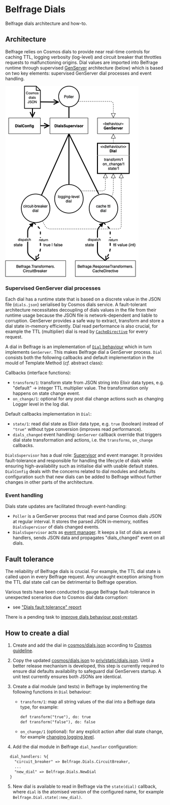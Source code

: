 # Belfrage Dials

Belfrage dials architecture and how-to.

## Architecture
Belfrage relies on Cosmos dials to provide near real-time controls for caching TTL, logging verbosity (log-level) and circuit breaker that throttles requests to malfunctioning origins. Dial values are imported into Belfrage runtime through supervised [GenServer](https://hexdocs.pm/elixir/GenServer.html) architecture (below) which is based on two key elements: supervised GenServer dial processes and event handling.

![belfrage dials architecture](img/belfrage_dials_architecture.png)

### Supervised GenServer dial processes
Each dial has a runtime state that is based on a discrete value in the JSON file (`dials.json`) serialised by Cosmos dials service. A fault-tolerant architecture necessitates decoupling of dials values in the file from their runtime usage because the JSON file is network-dependent and liable to corruption. GenServer provides a safe way to extract, transform and store a dial state in-memory efficiently. Dial read performance is also crucial, for example the TTL (multiplier) dial is read by [`CacheDirective`](https://github.com/bbc/belfrage/blob/1c6feb2d6d5d6501e4b90e2004e76357b2bef2f0/lib/belfrage/response_transformers/cache_directive.ex#L17) for every request.

A dial in Belfrage is an implementation of [`Dial` behaviour](https://github.com/bbc/belfrage/blob/master/lib/belfrage/dial.ex) which in turn implements `GenServer`. This makes Belfrage dial a GenServer process. `Dial` consists both the following callbacks and default implementation in the mould of Template Method (*cf.* abstract class):

Callbacks (interface functions):

- `transform/1`: transform state from JSON string into Elixir data types, e.g. "default" -> integer TTL multiplier value. The transformation only happens on state change event.
- `on_change/1`: optional for any post dial change actions such as changing Logger level in the log dial.

Default callbacks implementation in `Dial`:

- `state/1`: read dial state as Elixir data type, e.g. `true` (boolean) instead of `"true"` without type conversion (improves read performance).
- `dials_changed` event handling: `GenServer` callback override that triggers dial state transformation and actions, i.e. the `transforms`, `on_change` callbacks.

`DialsSupervisor` has a dual role: [Supervisor](https://hexdocs.pm/elixir/Supervisor.html) and event manager. It provides
fault-tolerance and responsible for handling the lifecycle of dials while ensuring high-availability such as initialise dial with usable default states. `DialConfig` deals with the concerns related to dial modules and defaults configuration such that new dials can be added to Belfrage without further changes in other parts of the architecture.
 
### Event handling
Dials state updates are facilitated through event-handling:

- `Poller` is a GenServer process that read and parse Cosmos dials JSON at regular interval. It stores the parsed JSON in-memory, notifies `DialsSupervisor` of dials changed events.
- `DialsSupervisor` acts as [event manager](http://blog.plataformatec.com.br/2016/11/replacing-genevent-by-a-supervisor-genserver/). It keeps a list of dials as event handlers, sends JSON data and propagates "dials_changed" event on all dials.

## Fault tolerance
The reliability of Belfrage dials is crucial. For example, the TTL dial state is called upon in every Belfrage request. Any uncaught exception arising from the TTL dial state call can be detrimental to Belfrage operation.

Various tests have been conducted to gauge Belfrage fault-tolerance in unexpected scenarios due to Cosmos dial data corruption:

- see ["Dials fault tolerance" report](https://github.com/bbc/belfrage/blob/master/docs/load-test-results/2020-07-06-dials-fault-tolerance.md)

There is a pending task to [improve dials behaviour post-restart](https://jira.dev.bbc.co.uk/browse/RESFRAME-3663).

## How to create a dial

1. Create and add the dial in [cosmos/dials.json](https://github.com/bbc/belfrage/blob/master/cosmos/dials.json) according to [Cosmos guideline](https://confluence.dev.bbc.co.uk/display/platform/Developing+with+Dials#DevelopingwithDials-3:WriteaDialSchema).

2. Copy the updated [cosmos/dials.json](https://github.com/bbc/belfrage/blob/master/cosmos/dials.json) to [priv/static/dials.json](https://github.com/bbc/belfrage/blob/master/priv/static/dials.json). Until a better release mechanism is developed, this step is currently required to ensure dial defaults availability to safeguard dial GenServers startup. A unit test currently ensures both JSONs are identical.

3. Create a dial module (and tests) in Belfrage by implementing the following functions in `Dial` behaviour:
    - `transform/1`: map all string values of the dial into a Belfrage data type, for example:
    
      ```
      def transform("true"), do: true
      def transform("false"), do: false
      ```
    - `on_change/1` (optional): for any explicit action after dial state change, for example [changing logging level](https://github.com/bbc/belfrage/blob/1c6feb2d6d5d6501e4b90e2004e76357b2bef2f0/lib/belfrage/dials/logging_level.ex#L14).

4. Add the dial module in Belfrage `dial_handler` configuration:

  ```
    dial_handlers: %{
      "circuit_breaker" => Belfrage.Dials.CircuitBreaker,
      ...
      "new_dial" => Belfrage.Dials.NewDial
    }
  ```
  
5. New dial is available to read in Belfrage via the `state(dial)` callback, where `dial` is the atomised version of the configured name, for example `Belfrage.Dial.state(:new_dial)`.
      


